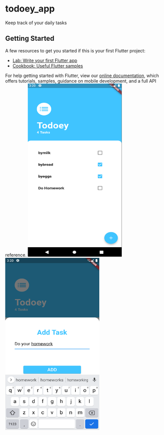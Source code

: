 # todoey_app
Keep track of your daily tasks

## Getting Started
A few resources to get you started if this is your first Flutter project:

- [Lab: Write your first Flutter app](https://flutter.dev/docs/get-started/codelab)
- [Cookbook: Useful Flutter samples](https://flutter.dev/docs/cookbook)

For help getting started with Flutter, view our
[online documentation](https://flutter.dev/docs), which offers tutorials,
samples, guidance on mobile development, and a full API reference.
<img src="/task_screen.png" width="300" height="550">  <img src="/addtask_screen.png" width="300" height="550">  
